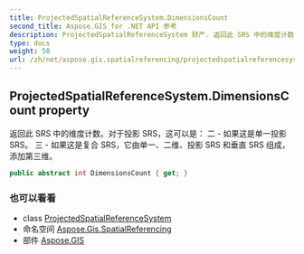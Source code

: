 ```yaml
---
title: ProjectedSpatialReferenceSystem.DimensionsCount
second_title: Aspose.GIS for .NET API 参考
description: ProjectedSpatialReferenceSystem 财产. 返回此 SRS 中的维度计数对于投影 SRS这可以是 二  如果这是单一投影 SRS 三  如果这是复合 SRS它由单一二维投影 SRS 和垂直 SRS 组成添加第三维
type: docs
weight: 50
url: /zh/net/aspose.gis.spatialreferencing/projectedspatialreferencesystem/dimensionscount/
---
```

## ProjectedSpatialReferenceSystem.DimensionsCount property

返回此 SRS 中的维度计数。对于投影 SRS，这可以是： 二 - 如果这是单一投影 SRS。 三 - 如果这是复合 SRS，它由单一、二维、投影 SRS 和垂直 SRS 组成，添加第三维。

```csharp
public abstract int DimensionsCount { get; }
```

### 也可以看看

* class [ProjectedSpatialReferenceSystem](../)
* 命名空间 [Aspose.Gis.SpatialReferencing](../../projectedspatialreferencesystem/)
* 部件 [Aspose.GIS](../../../)


